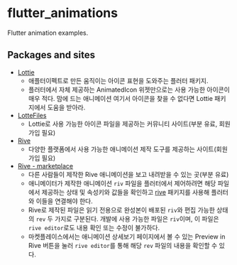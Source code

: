 # flutter_animations

Flutter animation examples.

## Packages and sites

- [Lottie](https://pub.dev/packages/lottie/install)
  - 애플터이펙트로 만든 움직이는 아이콘 표현을 도와주는 플러터 패키지. 
  - 플러터에서 자체 제공하는 AnimatedIcon 위젯만으로는 사용 가능한 아이콘이 매우 적다. 맘에 드는 애니메이션 여기서 아이콘을 찾을 수 없다면 Lottie 패키지에서 도움을 받아라.
- [LotteFiles](https://lottiefiles.com/)
  - Lottie로 사용 가능한 아이콘 파일을 제공하는 커뮤니티 사이트(부분 유료, 회원가입 필요)
- [Rive](https://rive.app/)
  - 다양한 플랫폼에서 사용 가능한 애니메이션 제작 도구를 제공하는 사이트(회원가입 필요)
- [Rive - marketplace](https://rive.app/marketplace/)
  - 다른 사람들이 제작한 Rive 애니메이션을 보고 내려받을 수 있는 곳(부분 유료)
  - 애니메이터가 제작한 애니메이션 `riv` 파일을 플러터에서 제어하려면 해당 파일에서 제공하는 상태 및 속성키와 값들을 확인하고 [rive](https://pub.dev/packages/rive/install) 패키지를 사용해 플러터와 이들을 연결해야 한다.
  - Rive로 제작된 파일은 읽기 전용으로 완성본이 배포된 `riv`와 편집 가능한 상태의 `rev` 두 가지로 구분된다. 개발에 사용 가능한 파일은 `riv`이며, 이 파일은 `rive editor`로도 내용 확인 또는 수정이 불가하다.
  - 마켓플레이스에서는 애니메이션 상세보기 페이지에서 볼 수 있는 Preview in Rive 버튼을 눌러 `rive editor`를 통해 해당 `rev` 파일의 내용을 확인할 수 있다.